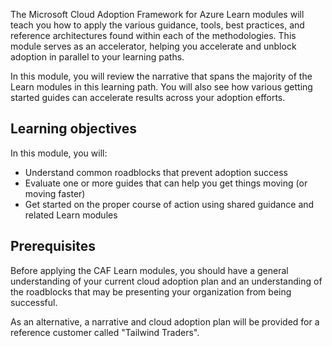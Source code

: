 The Microsoft Cloud Adoption Framework for Azure Learn modules will teach you how to apply the various guidance, tools, best practices, and reference architectures found within each of the methodologies. This module serves as an accelerator, helping you accelerate and unblock adoption in parallel to your learning paths.

In this module, you will review the narrative that spans the majority of the Learn modules in this learning path. You will also see how various getting started guides can accelerate results across your adoption efforts.

## Learning objectives

In this module, you will:

- Understand common roadblocks that prevent adoption success
- Evaluate one or more guides that can help you get things moving (or moving faster)
- Get started on the proper course of action using shared guidance and related Learn modules

## Prerequisites

Before applying the CAF Learn modules, you should have a general understanding of your current cloud adoption plan and an understanding of the roadblocks that may be presenting your organization from being successful.

As an alternative, a narrative and cloud adoption plan will be provided for a reference customer called "Tailwind Traders".
